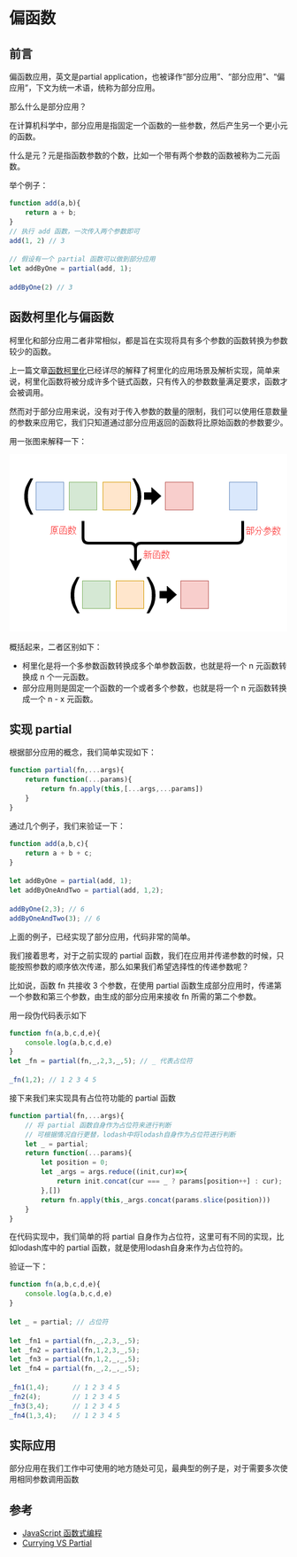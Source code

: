 # 偏函数

## 前言

偏函数应用，英文是partial application，也被译作“部分应用”、“部分应用”、“偏应用”，下文为统一术语，统称为部分应用。

那么什么是部分应用？

在计算机科学中，部分应用是指固定一个函数的一些参数，然后产生另一个更小元的函数。

什么是元？元是指函数参数的个数，比如一个带有两个参数的函数被称为二元函数。

举个例子：

```javascript
function add(a,b){
    return a + b;
}
// 执行 add 函数，一次传入两个参数即可
add(1, 2) // 3

// 假设有一个 partial 函数可以做到部分应用
let addByOne = partial(add, 1);

addByOne(2) // 3
```

## 函数柯里化与偏函数

柯里化和部分应用二者非常相似，都是旨在实现将具有多个参数的函数转换为参数较少的函数。

上一篇文章[函数柯里化](https)已经详尽的解释了柯里化的应用场景及解析实现，简单来说，柯里化函数将被分成许多个链式函数，只有传入的参数数量满足要求，函数才会被调用。

然而对于部分应用来说，没有对于传入参数的数量的限制，我们可以使用任意数量的参数来应用它，我们只知道通过部分应用返回的函数将比原始函数的参数要少。

用一张图来解释一下：

![avatar](./1.png)

概括起来，二者区别如下：

+ 柯里化是将一个多参数函数转换成多个单参数函数，也就是将一个 n 元函数转换成 n 个一元函数。
+ 部分应用则是固定一个函数的一个或者多个参数，也就是将一个 n 元函数转换成一个 n - x 元函数。

## 实现 partial

根据部分应用的概念，我们简单实现如下：

```javascript
function partial(fn,...args){
    return function(...params){
        return fn.apply(this,[...args,...params])
    }
}
```

通过几个例子，我们来验证一下：

```javascript
function add(a,b,c){
    return a + b + c;
}

let addByOne = partial(add, 1);
let addByOneAndTwo = partial(add, 1,2);

addByOne(2,3); // 6
addByOneAndTwo(3); // 6
```

上面的例子，已经实现了部分应用，代码非常的简单。

我们接着思考，对于之前实现的 partial 函数，我们在应用并传递参数的时候，只能按照参数的顺序依次传递，那么如果我们希望选择性的传递参数呢？

比如说，函数 fn 共接收 3 个参数，在使用 partial 函数生成部分应用时，传递第一个参数和第三个参数，由生成的部分应用来接收 fn 所需的第二个参数。

用一段伪代码表示如下

```javascript
function fn(a,b,c,d,e){
    console.log(a,b,c,d,e)
}
let _fn = partial(fn,_,2,3,_,5); // _ 代表占位符

_fn(1,2); // 1 2 3 4 5
```

接下来我们来实现具有占位符功能的 partial 函数

```javascript
function partial(fn,...args){
    // 将 partial 函数自身作为占位符来进行判断
    // 可根据情况自行更替，lodash中将lodash自身作为占位符进行判断
    let _ = partial;
    return function(...params){
        let position = 0;
        let _args = args.reduce((init,cur)=>{
            return init.concat(cur === _ ? params[position++] : cur);
        },[])
        return fn.apply(this,_args.concat(params.slice(position)))
    }
}
```

在代码实现中，我们简单的将 partial 自身作为占位符，这里可有不同的实现，比如lodash库中的 partial 函数，就是使用lodash自身来作为占位符的。

验证一下：

```javascript
function fn(a,b,c,d,e){
    console.log(a,b,c,d,e)
}

let _ = partial; // 占位符

let _fn1 = partial(fn,_,2,3,_,5);
let _fn2 = partial(fn,1,2,3,_,5);
let _fn3 = partial(fn,1,2,_,_,5);
let _fn4 = partial(fn,_,2,_,_,5);

_fn1(1,4);      // 1 2 3 4 5
_fn2(4);        // 1 2 3 4 5
_fn3(3,4);      // 1 2 3 4 5
_fn4(1,3,4);    // 1 2 3 4 5

```

## 实际应用

部分应用在我们工作中可使用的地方随处可见，最典型的例子是，对于需要多次使用相同参数调用函数

## 参考

+ [JavaScript 函数式编程](https://book.douban.com/subject/26579320/)
+ [Currying VS Partial](https://codeburst.io/javascript-currying-vs-partial-application-4db5b2442be8)










